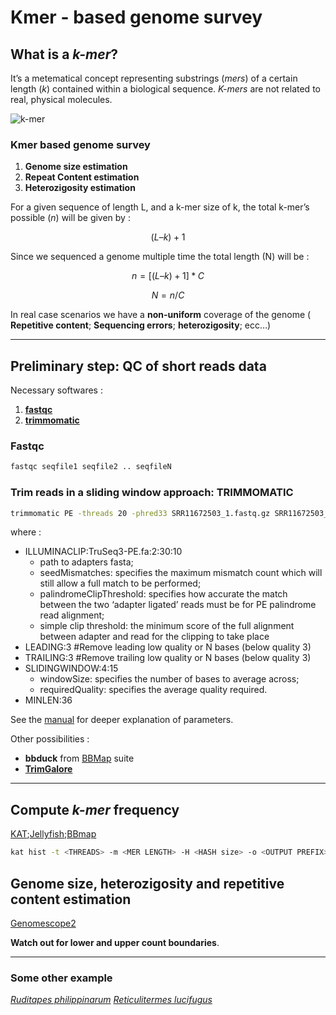 # Kmer - based genome survey

## What is a *k-mer*?

It’s a metematical concept representing substrings (*mers*) of a certain length (*k*) contained within a biological sequence. *K-mers* are not related to real, physical molecules.

![k-mer](https://raw.githubusercontent.com/jacopoM28/CompOmics_Tutorship/main/2023/Figures/kmers.png)

### Kmer based genome survey

1. **Genome size estimation**
2. **Repeat Content estimation**
3. **Heterozigosity estimation**

For a given sequence of length L, and a k-mer size of k, the total k-mer’s possible (*n*) will be given by :

```math
( L – k ) + 1
```

Since we sequenced a genome multiple time the total length (N) will be :

```math
n = [( L – k ) + 1] * C
```

```math
N = n/C
```

In real case scenarios we have a **non-uniform** coverage of the genome ( **Repetitive content**; **Sequencing errors**; **heterozigosity**; ecc…)

-----

## Preliminary step: QC of short reads data

Necessary softwares :

1. **[fastqc](https://www.bioinformatics.babraham.ac.uk/projects/fastqc/)**
2. **[trimmomatic](http://www.usadellab.org/cms/?page=trimmomatic)**

### Fastqc

```bash
fastqc seqfile1 seqfile2 .. seqfileN
```

### Trim reads in a sliding window approach: **TRIMMOMATIC**

```bash
trimmomatic PE -threads 20 -phred33 SRR11672503_1.fastq.gz SRR11672503_2.fastq.gz SRR11672503_1_paired.fastq SRR11672503_1_unpaired.fastq SRR11672503_2_paired.fastq SRR11672503_2_unpaired.fastq ILLUMINACLIP:/usr/local/anaconda3/share/trimmomatic-0.39-2/adapters/TruSeq3-PE.fa:2:30:10 LEADING:3 TRAILING:3 SLIDINGWINDOW:4:15 MINLEN:36 2> stats_trimmomatic
```

where :

- ILLUMINACLIP:TruSeq3-PE.fa:2:30:10
  - path to adapters fasta;
  - seedMismatches: specifies the maximum mismatch count which will still allow a full match to be performed;
  - palindromeClipThreshold: specifies how accurate the match between the two ‘adapter ligated’ reads must be for PE palindrome read alignment;
  - simple clip threshold: the minimum score of the full alignment between adapter and read for the clipping to take place
- LEADING:3 #Remove leading low quality or N bases (below quality 3)
- TRAILING:3 #Remove trailing low quality or N bases (below quality 3)
- SLIDINGWINDOW:4:15
  - windowSize: specifies the number of bases to average across;
  - requiredQuality: specifies the average quality required.
- MINLEN:36

See the [manual](http://www.usadellab.org/cms/uploads/supplementary/Trimmomatic/TrimmomaticManual_V0.32.pdf) for deeper explanation of parameters.

Other possibilities :

- **bbduck** from [BBMap](https://sourceforge.net/projects/bbmap/) suite
- **[TrimGalore](https://www.bioinformatics.babraham.ac.uk/projects/trim_galore/)**

-----

## Compute *k-mer* frequency

[KAT](https://kat.readthedocs.io/en/latest/index.html);[Jellyfish](https://github.com/gmarcais/Jellyfish);[BBmap](https://sourceforge.net/projects/bbmap/)

```bash
kat hist -t <THREADS> -m <MER LENGTH> -H <HASH size> -o <OUTPUT PREFIX>
```

## Genome size, heterozigosity and repetitive content estimation

[Genomescope2](http://qb.cshl.edu/genomescope/genomescope2.0/)

**Watch out for lower and upper count boundaries**.

-----

### Some other example

[*Ruditapes philippinarum*](https://raw.githubusercontent.com/jacopoM28/CompOmics_Tutorship/main/2023/3_KmerBased_GenomeSurvey/Data/Rphil_kmer27.png)
[*Reticulitermes lucifugus*](https://raw.githubusercontent.com/jacopoM28/CompOmics_Tutorship/main/2023/3_KmerBased_GenomeSurvey/Data/Rluc.kmc_30_Genomescope.png)
